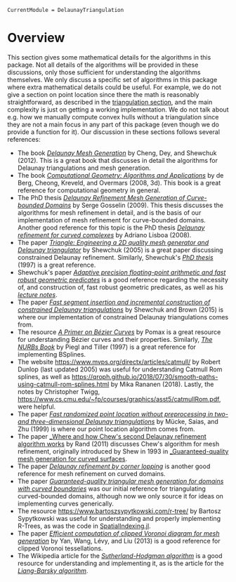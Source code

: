 ```@meta
CurrentModule = DelaunayTriangulation
```

# Overview 

This section gives some mathematical details for the algorithms in this package. Not all details of the algorithms will be provided in these discussions, only those sufficient for understanding the algorithms themselves. We only discuss a specific set of algorithms in this package where extra mathematical details could be useful. For example, we do not give a section on point location since there the math is reasonably straightforward, as described in the [triangulation section](delaunay.md), and the main complexity is just on getting a working implementation. We do not talk about e.g. how we manually compute convex hulls without a triangulation since they are not a main focus in any part of this package (even though we do provide a function for it). Our discussion in these sections follows several references:

- The book [_Delaunay Mesh Generation_](https://people.eecs.berkeley.edu/~jrs/meshbook.html) by Cheng, Dey, and Shewchuk (2012). This is a great book that discusses in detail the algorithms for Delaunay triangulations and mesh generation.
- The book [_Computational Geometry: Algorithms and Applications_](https://link.springer.com/book/10.1007/978-3-540-77974-2) by de Berg, Cheong, Kreveld, and Overmars (2008, 3d). This book is a great reference for computational geometry in general. 
- The PhD thesis [_Delaunay Refinement Mesh Generation of Curve-bounded Domains_](https://open.library.ubc.ca/media/stream/pdf/24/1.0067778/2) by Serge Gosselin (2009). This thesis discusses the algorithms for mesh refinement in detail, and is the basis of our implementation of mesh refinement for curve-bounded domains. Another good reference for this topic is the PhD thesis [_Delaunay refinement for curved complexes_](https://repositorio.ufmg.br/bitstream/1843/RHCT-7GMJR6/1/adriano_chaves_lisboa.pdf) by Adriano Lisboa (2008).
- The paper [_Triangle: Engineering a 2D quality mesh generator and Delaunay triangulator_](https://link.springer.com/chapter/10.1007/BFb0014497) by Shewchuk (2005) is a great paper discussing constrained Delaunay refinement. Similarly, Shewchuk's [_PhD thesis_](https://www.cs.cmu.edu/~quake-papers/delaunay-refinement.pdf) (1997) is a great reference.
- Shewchuk's paper [_Adaptive precision floating-point arithmetic and fast robust geometric predicates_](https://link.springer.com/article/10.1007/PL00009321) is a good reference regarding the necessity of, and construction of, fast robust geometric predicates, as well as his [_lecture notes_](https://perso.uclouvain.be/jean-francois.remacle/LMECA2170/robnotes.pdf).
- The paper [_Fast segment insertion and incremental construction of constrained Delaunay triangulations_](https://www.sciencedirect.com/science/article/pii/S0925772115000322) by Shewchuk and Brown (2015) is where our implementation of constrained Delaunay triangulations comes from.
- The resource [_A Primer on Bézier Curves_](https://pomax.github.io/bezierinfo/) by Pomax is a great resource for understanding Bézier curves and their properties. Similarly, [_The NURBs Book_](https://link.springer.com/book/10.1007/978-3-642-97385-7) by Piegl and Tiller (1997) is a great reference for implementing BSplines. 
- The website <https://www.mvps.org/directx/articles/catmull/> by Robert Dunlop (last updated 2005) was useful for understanding Catmull Rom splines, as well as <https://qroph.github.io/2018/07/30/smooth-paths-using-catmull-rom-splines.html> by Mika Rananen (2018). Lastly, the notes by Christopher Twigg, <https://www.cs.cmu.edu/~fp/courses/graphics/asst5/catmullRom.pdf>, were helpful.
- The paper [_Fast randomized point location without preprocessing in two- and three-dimensional Delaunay triangulations_](https://doi.org/10.1016/S0925-7721(98)00035-2) by Mücke, Saias, and Zhu (1999) is where our point location algorithm comes from.
- The paper [_Where and how Chew's second Delaunay refinement algorithm works](http://www.cccg.ca/proceedings/2011/papers/paper91.pdf) by Rand (2011) discusses Chew's algorithm for mesh refinement, originally introduced by Shew in 1993 in [_Guaranteed-quality mesh generation for curved surfaces](https://dl.acm.org/doi/10.1145/160985.161150).
- The paper [_Delaunay refinement by corner lopping_](https://link.springer.com/chapter/10.1007/3-540-29090-7_10) is another good reference for mesh refinement on curved domains.
- The paper [_Guaranteed-quality triangular mesh generation for domains with curved boundaries_](https://onlinelibrary.wiley.com/doi/abs/10.1002/nme.542) was our initial reference for triangulating curved-bounded domains, although now we only source it for ideas on implementing curves generically.
- The resource <https://www.bartoszsypytkowski.com/r-tree/> by Bartosz Sypytkowski was useful for understanding and properly implementing R-Trees, as was the code in [SpatialIndexing.jl](https://github.com/alyst/SpatialIndexing.jl).
- The paper [_Efficient computation of clipped Voronoi diagram for mesh generation_](https://doi.org/10.1016/j.cad.2011.09.004) by Yan, Wang, Lévy, and Liu (2013) is a good reference for clipped Voronoi tessellations.
- The Wikipedia article for the [_Sutherland-Hodgman algorithm_](https://en.wikipedia.org/wiki/Sutherland%E2%80%93Hodgman_algorithm) is a good resource for understanding and implementing it, as is the article for the [_Liang-Barsky algorithm_](https://en.wikipedia.org/wiki/Liang%E2%80%93Barsky_algorithm).
